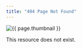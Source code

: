 ```yaml
---
title: "404 Page Not Found"
---
```


<img class="img-fluid mb-3" src="{{ site.baseurl }}/assets/svgs/undraw_warning_re_eoyh.svg" alt="{{ page.thumbnail }}"
    style="aspect-ratio: 143 / 90; max-height: 250px;">

This resource does not exist.
